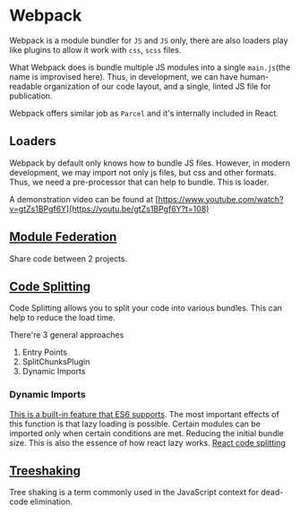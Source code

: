 # Webpack

Webpack is a module bundler for `JS` and `JS` only, there are also loaders play like plugins to allow it work with `css`, `scss` files. 

What Webpack does is bundle multiple JS modules into a single `main.js`(the name is improvised here). Thus, in development, we can have human-readable organization of our code layout, and a single, linted JS file for publication. 

Webpack offers similar job as `Parcel` and it's internally included in React.

## Loaders

Webpack by default only knows how to bundle JS files. However, in modern development, we may import not only js files, but css and other formats. Thus, we need a pre-processor that can help to bundle. This is loader.

A demonstration video can be found at [https://www.youtube.com/watch?v=gtZs1BPgf6Y](https://youtu.be/gtZs1BPgf6Y?t=108)


## [Module Federation](https://www.youtube.com/watch?v=D3XYAx30CNc&t=326s)

Share code between 2 projects.


## [Code Splitting](https://webpack.js.org/guides/code-splitting/)

Code Splitting allows you to split your code into various bundles. This can help to reduce the load time.

There're 3 general approaches 

1. Entry Points
2. SplitChunksPlugin
3. Dynamic Imports

### Dynamic Imports

[This is a built-in feature that ES6 supports](https://developer.mozilla.org/en-US/docs/Web/JavaScript/Guide/Modules#dynamic_module_loading). The most important effects of this function is that lazy loading is possible. Certain modules can be imported only when certain conditions are met. Reducing the initial bundle size. This is also the essence of how react lazy works. [React code splitting](https://legacy.reactjs.org/docs/code-splitting.html#:~:text=is%20first%20rendered.-,React.,export%20containing%20a%20React%20component.)


## [Treeshaking](https://webpack.js.org/guides/tree-shaking/)

Tree shaking is a term commonly used in the JavaScript context for dead-code elimination.
